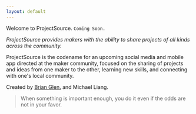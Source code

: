 ```yaml
---
layout: default
---
```


Welcome to ProjectSource. `Coming Soon.`

*ProjectSource provides makers with the ability to share projects of all kinds across the community.*

ProjectSource is the codename for an upcoming social media and mobile app directed at the maker community, focused on the sharing of projects and ideas from one maker to the other, learning new skills, and connecting with one's local community.

Created by [Brian Glen.] and Michael Liang.

  [Brian Glen.]: https://www.brianglen.com
  [Michael Liang.]: https://www.mllelectronics.com

> When something is important enough, you do it even if the odds are not in your favor.

